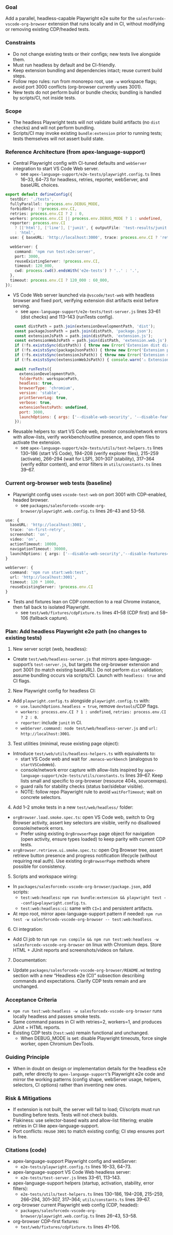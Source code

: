 ### Goal

Add a parallel, headless-capable Playwright e2e suite for the `salesforcedx-vscode-org-browser` extension that runs locally and in CI, without modifying or removing existing CDP/headed tests.

### Constraints

- Do not change existing tests or their configs; new tests live alongside them.
- Must run headless by default and be CI-friendly.
- Keep extension bundling and dependencies intact; reuse current build steps.
- Follow repo rules: run from monorepo root, use `-w` workspace flags; avoid port 3000 conflicts (org-browser currently uses 3001).
- New tests do not perform build or bundle checks; bundling is handled by scripts/CI, not inside tests.

### Scope

- The headless Playwright tests will not validate build artifacts (no `dist` checks) and will not perform bundling.
- Scripts/CI may invoke existing `bundle:extension` prior to running tests; tests themselves will not assert build state.

### Reference Architecture (from apex-language-support)

- Central Playwright config with CI-tuned defaults and `webServer` integration to start VS Code Web server.
  - see `apex-language-support/e2e-tests/playwright.config.ts` lines 16–33, 64–73 for headless, retries, reporter, webServer, and baseURL choices.

```16:33:/Users/shane.mclaughlin/eng/forcedotcom/apex-language-support/e2e-tests/playwright.config.ts
export default defineConfig({
  testDir: './tests',
  fullyParallel: !process.env.DEBUG_MODE,
  forbidOnly: !!process.env.CI,
  retries: process.env.CI ? 2 : 0,
  workers: process.env.CI || process.env.DEBUG_MODE ? 1 : undefined,
  reporter: process.env.CI
    ? [['html'], ['line'], ['junit', { outputFile: 'test-results/junit.xml' }]]
    : 'html',
  use: { baseURL: 'http://localhost:3000', trace: process.env.CI ? 'retain-on-failure' : 'on-first-retry', screenshot: process.env.CI ? 'on' : 'only-on-failure', video: process.env.CI ? 'on' : 'retain-on-failure', actionTimeout: 15000 },
```

```64:73:/Users/shane.mclaughlin/eng/forcedotcom/apex-language-support/e2e-tests/playwright.config.ts
  webServer: {
    command: 'npm run test:e2e:server',
    port: 3000,
    reuseExistingServer: !process.env.CI,
    timeout: 120_000,
    cwd: process.cwd().endsWith('e2e-tests') ? '..' : '.',
  },
  timeout: process.env.CI ? 120_000 : 60_000,
});
```

- VS Code Web server launched via `@vscode/test-web` with headless browser and fixed port, verifying extension dist artifacts exist before serving.
  - see `apex-language-support/e2e-tests/test-server.js` lines 33–61 (dist checks) and 113–143 (runTests config).

```33:61:/Users/shane.mclaughlin/eng/forcedotcom/apex-language-support/e2e-tests/test-server.js
    const distPath = path.join(extensionDevelopmentPath, 'dist');
    const packageJsonPath = path.join(distPath, 'package.json');
    const extensionJsPath = path.join(distPath, 'extension.js');
    const extensionWebJsPath = path.join(distPath, 'extension.web.js');
    if (!fs.existsSync(distPath)) { throw new Error('Extension dist directory not found: ' + distPath); }
    if (!fs.existsSync(packageJsonPath)) { throw new Error('Extension package.json not found in dist: ' + packageJsonPath); }
    if (!fs.existsSync(extensionJsPath)) { throw new Error('Extension main file not found: ' + extensionJsPath); }
    if (!fs.existsSync(extensionWebJsPath)) { console.warn('⚠️ Extension web file not found: ' + extensionWebJsPath); }
```

```113:143:/Users/shane.mclaughlin/eng/forcedotcom/apex-language-support/e2e-tests/test-server.js
    await runTests({
      extensionDevelopmentPath,
      folderPath: workspacePath,
      headless: true,
      browserType: 'chromium',
      version: 'stable',
      printServerLog: true,
      verbose: true,
      extensionTestsPath: undefined,
      port: 3000,
      launchOptions: { args: ['--disable-web-security', '--disable-features=VizDisplayCompositor', '--enable-logging=stderr', '--log-level=0', '--v=1', ...(process.env.CI ? ['--no-sandbox','--disable-dev-shm-usage','--disable-background-timer-throttling','--disable-backgrounding-occluded-windows','--disable-renderer-backgrounding'] : [])] }
    });
```

- Reusable helpers to: start VS Code web, monitor console/network errors with allow-lists, verify workbench/outline presence, and open files to activate the extension.
  - see `apex-language-support/e2e-tests/utils/test-helpers.ts` lines 130–186 (start VS Code), 194–208 (verify explorer files), 215–259 (activate), 266–294 (wait for LSP), 301–307 (stability), 317–364 (verify editor content), and error filters in `utils/constants.ts` lines 39–67.

### Current org-browser web tests (baseline)

- Playwright config uses `vscode-test-web` on port 3001 with CDP-enabled, headed browser.
  - see `packages/salesforcedx-vscode-org-browser/playwright.web.config.ts` lines 26–43 and 53–58.

```26:43:/Users/shane.mclaughlin/eng/forcedotcom/salesforcedx-vscode/packages/salesforcedx-vscode-org-browser/playwright.web.config.ts
use: {
  baseURL: 'http://localhost:3001',
  trace: 'on-first-retry',
  screenshot: 'on',
  video: 'on',
  actionTimeout: 10000,
  navigationTimeout: 30000,
  launchOptions: { args: ['--disable-web-security','--disable-features=VizDisplayCompositor','--allow-running-insecure-content','--disable-site-isolation-trials','--remote-debugging-port=9222','--no-first-run','--no-default-browser-check'], devtools: true }
}
```

```53:58:/Users/shane.mclaughlin/eng/forcedotcom/salesforcedx-vscode/packages/salesforcedx-vscode-org-browser/playwright.web.config.ts
webServer: {
  command: 'npm run start:web:test',
  url: 'http://localhost:3001',
  timeout: 120 * 1000,
  reuseExistingServer: !process.env.CI
}
```

- Tests and fixtures lean on CDP connection to a real Chrome instance, then fall back to isolated Playwright.
  - see `test/web/fixtures/cdpFixture.ts` lines 41–58 (CDP first) and 58–106 (fallback capture).

### Plan: Add headless Playwright e2e path (no changes to existing tests)

1. New server script (web, headless):

- Create `test/web/headless-server.js` that mirrors apex-language-support’s `test-server.js`, but targets the org-browser extension and port 3001 (to match existing baseURL). Do not perform `dist` validation; assume bundling occurs via scripts/CI. Launch with `headless: true` and CI flags.

2. New Playwright config for headless CI:

- Add `playwright.config.ts` alongside `playwright.config.ts` with:
  - `use.launchOptions.headless = true`, remove `devtools`/CDP flags.
  - `workers: process.env.CI ? 1 : undefined`, `retries: process.env.CI ? 2 : 0`.
  - `reporter`: include `junit` in CI.
  - `webServer.command: node test/web/headless-server.js` and `url: http://localhost:3001`.

3. Test utilities (minimal, reuse existing page object):

- Introduce `test/web/utils/headless-helpers.ts` with equivalents to:
  - start VS Code web and wait for `.monaco-workbench` (analogous to `startVSCodeWeb`).
  - console/network error capture with allow-lists inspired by `apex-language-support/e2e-tests/utils/constants.ts` lines 39–67. Keep lists small and specific to org-browser (resource 404s, sourcemaps).
  - guard rails for stability checks (status bar/sidebar visible).
  - NOTE: follow repo Playwright rule to avoid `waitForTimeout`; wait on concrete selectors.

4. Add 1–2 smoke tests in a new `test/web/headless/` folder:

- `orgBrowser.load.smoke.spec.ts`: open VS Code web, switch to Org Browser activity, assert key selectors are visible, verify no disallowed console/network errors.
  - Prefer using existing `OrgBrowserPage` page object for navigation (open activity, ensure types loaded) to keep parity with current CDP tests.
- `orgBrowser.retrieve.ui.smoke.spec.ts`: open Org Browser tree, assert retrieve button presence and progress notification lifecycle (without requiring real auth). Use existing `OrgBrowserPage` methods where possible for consistency.

5. Scripts and workspace wiring:

- In `packages/salesforcedx-vscode-org-browser/package.json`, add scripts:
  - `test:web:headless`: `npm run bundle:extension && playwright test --config=playwright.config.ts`.
  - `test:web:headless:ci`: same with `CI=1` and persistent artifacts.
- At repo root, mirror apex-language-support pattern if needed: `npm run test -w salesforcedx-vscode-org-browser -- test:web:headless`.

6. CI integration:

- Add CI job to run `npm run compile && npm run test:web:headless -w salesforcedx-vscode-org-browser` on linux with Chromium deps. Store HTML + JUnit reports and screenshots/videos on failure.

7. Documentation:

- Update `packages/salesforcedx-vscode-org-browser/README.md` testing section with a new “Headless e2e (CI)” subsection describing commands and expectations. Clarify CDP tests remain and are unchanged.

### Acceptance Criteria

- `npm run test:web:headless -w salesforcedx-vscode-org-browser` runs locally headless and passes smoke tests.
- Same command passes in CI with retries=2, workers=1, and produces JUnit + HTML reports.
- Existing CDP tests (`test:web`) remain functional and unchanged.
  - When DEBUG_MODE is set: disable Playwright timeouts, force single worker, open Chromium DevTools.

### Guiding Principle

- When in doubt on design or implementation details for the headless e2e path, refer directly to `apex-language-support`’s Playwright e2e code and mirror the working patterns (config shape, webServer usage, helpers, selectors, CI options) rather than inventing new ones.

### Risk & Mitigations

- If extension is not built, the server will fail to load; CI/scripts must run bundling before tests. Tests will not check builds.
- Flakiness: use selector-based waits and allow-list filtering; enable retries in CI like apex-language-support.
- Port conflicts: reuse `3001` to match existing config; CI step ensures port is free.

### Citations (code)

- apex-language-support Playwright config and webServer:
  - `e2e-tests/playwright.config.ts` lines 16–33, 64–73.
- apex-language-support VS Code Web headless server:
  - `e2e-tests/test-server.js` lines 33–61, 113–143.
- apex-language-support helpers (startup, activation, stability, error filters):
  - `e2e-tests/utils/test-helpers.ts` lines 130–186, 194–208, 215–259, 266–294, 301–307, 317–364; `utils/constants.ts` lines 39–67.
- org-browser current Playwright web config (CDP, headed):
  - `packages/salesforcedx-vscode-org-browser/playwright.web.config.ts` lines 26–43, 53–58.
- org-browser CDP-first fixtures:
  - `test/web/fixtures/cdpFixture.ts` lines 41–106.
